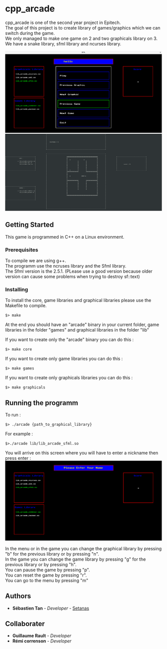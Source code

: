 # cpp_arcade

cpp_arcade is one of the second year project in Epitech. <br/>
The goal of this project is to create library of games/graphics which we can switch during the game. <br/>
We only managed to make one game on 2 and two graphicals library on 3. <br/>
We have a snake library, sfml library and ncurses library. <br/>

![menu](/ressources/github/menu.png)
![snake](/ressources/github/snake.png)
## Getting Started

This game is programmed in C++ on a Linux environment.

### Prerequisites

To compile we are using g++.<br/>
The programm use the ncruses library and the Sfml library.<br/>
The Sfml version is the 2.5.1. (PLease use a good version because older version can cause some problems when trying to destroy sf::text)

### Installing

To install the core, game libraries and graphical libraries please use the Makefile to compile.
 
```
$> make
```

At the end you should have an "arcade" binary in your current folder, game libraries in the folder "games" and graphical libraries in the folder "lib"

If you want to create only the "arcade" binary you can do this :
```
$> make core
```

If you want to create only game libraries you can do this :
```
$> make games
```

If you want to create only graphicals libraries you can do this :
```
$> make graphicals
```

## Running the programm

To run :<br/>

```
$> ./arcade {path_to_graphical_library}
```

For example :
```
$>./arcade lib/lib_arcade_sfml.so 
```

You will arrive on this screen where you will have to enter a nickname then press enter :
![nickname](/ressources/github/nickname.png)

In the menu or in the game you can change the graphical library by pressing "b" for the previous library or by pressing "n".<br/>
In the game you can change the game library by pressing "g" for the previous library or by pressing "h".<br/>
You can pause the game by pressing "p".<br/>
You can reset the game by pressing "r".<br/>
You can go to the menu by pressing "m"

## Authors

* **Sébastien Tan** - *Developer* - [Setanas](https://github.com/Setanas)

## Collaborater

* **Guillaume Rault** - *Developer*
* **Rémi correnson** - *Developer*